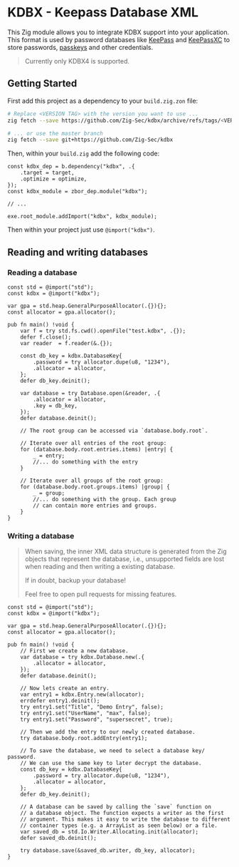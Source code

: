 # KDBX - Keepass Database XML

This Zig module allows you to integrate KDBX support into your application. This format is
used by password databases like [KeePass](https://keepass.info/download.html) and 
[KeePassXC](https://keepassxc.org/) to store passwords, [passkeys](https://fidoalliance.org/passkeys/) 
and other credentials.

> Currently only KDBX4 is supported.

## Getting Started

First add this project as a dependency to your `build.zig.zon` file:

```bash
# Replace <VERSION TAG> with the version you want to use ...
zig fetch --save https://github.com/Zig-Sec/kdbx/archive/refs/tags/<VERSION TAG>.tar.gz

# ... or use the master branch
zig fetch --save git+https://github.com/Zig-Sec/kdbx
```

Then, within your `build.zig` add the following code:

```zig
const kdbx_dep = b.dependency("kdbx", .{
    .target = target,
    .optimize = optimize,
});
const kdbx_module = zbor_dep.module("kdbx");

// ...

exe.root_module.addImport("kdbx", kdbx_module);
```

Then within your project just use `@import("kdbx")`.

## Reading and writing databases

### Reading a database
```zig
const std = @import("std");
const kdbx = @import("kdbx");

var gpa = std.heap.GeneralPurposeAllocator(.{}){};
const allocator = gpa.allocator();

pub fn main() !void {
    var f = try std.fs.cwd().openFile("test.kdbx", .{});
    defer f.close();
    var reader  = f.reader(&.{});

    const db_key = kdbx.DatabaseKey{
        .password = try allocator.dupe(u8, "1234"),
        .allocator = allocator,
    };
    defer db_key.deinit();

    var database = try Database.open(&reader, .{
        .allocator = allocator,
        .key = db_key,
    });
    defer database.deinit();
    
    // The root group can be accessed via `database.body.root`.
    
    // Iterate over all entries of the root group:
    for (database.body.root.entries.items) |entry| {
        _ = entry;
        //... do something with the entry
    }
    
    // Iterate over all groups of the root group:
    for (database.body.root.groups.items) |group| {
        _ = group;
        //... do something with the group. Each group
        // can contain more entries and groups.
    }
}
```

### Writing a database

> When saving, the inner XML data structure is generated from
> the Zig objects that represent the database, i.e., unsupported
> fields are lost when reading and then writing a existing database.
>
> If in doubt, backup your database!
>
> Feel free to open pull requests for missing features.

```zig
const std = @import("std");
const kdbx = @import("kdbx");

var gpa = std.heap.GeneralPurposeAllocator(.{}){};
const allocator = gpa.allocator();

pub fn main() !void {
    // First we create a new database.
    var database = try kdbx.Database.new(.{
        .allocator = allocator,
    });
    defer database.deinit();
    
    // Now lets create an entry.
    var entry1 = kdbx.Entry.new(allocator);
    errdefer entry1.deinit();
    try entry1.set("Title", "Demo Entry", false);
    try entry1.set("UserName", "max", false);
    try entry1.set("Password", "supersecret", true);
    
    // Then we add the entry to our newly created database.
    try database.body.root.addEntry(entry1);
    
    // To save the database, we need to select a database key/ password.
    // We can use the same key to later decrypt the database.
    const db_key = kdbx.DatabaseKey{
        .password = try allocator.dupe(u8, "1234"),
        .allocator = allocator,
    };
    defer db_key.deinit();
    
    // A database can be saved by calling the `save` function on
    // a database object. The function expects a writer as the first
    // argument. This makes it easy to write the database to different
    // container types (e.g. a ArrayList as seen below) or a file.
    var saved_db = std.Io.Writer.Allocating.init(allocator);
    defer saved_db.deinit();

    try database.save(&saved_db.writer, db_key, allocator);
}
```
